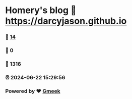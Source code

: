 # Homery's blog :link: https://darcyjason.github.io 
### :page_facing_up: [14](https://darcyjason.github.io/tag.html) 
### :speech_balloon: 0 
### :hibiscus: 1316 
### :alarm_clock: 2024-06-22 15:29:56 
### Powered by :heart: [Gmeek](https://github.com/Meekdai/Gmeek)
